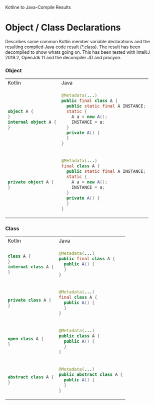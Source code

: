 Kotline to Java-Compile Results

# Object / Class Declarations
Describes some common Kotlin member variable declarations and the resulting compiled Java code result (*.class). The result has been decompiled to show whats going on. This has been tested with IntelliJ 2019.2, OpenJdk 11 and the decompiler JD and procyon.



### Object

<table>
<tr><td>Kotlin</td><td>Java</td></tr>
<tr><td>

```kotlin
object A {
}
internal object A {
}
```

</td><td>

```java
@Metadata(...)
public final class A {
  public static final A INSTANCE;
  static {
    A a = new A();
    INSTANCE = a;
  }
  private A() {
  }
}
```
</td></tr>

<tr><td>

```kotlin
private object A {
}
```
</td><td>

```java
@Metadata(...)
final class A {
  public static final A INSTANCE;
  static {
    A a = new A();
    INSTANCE = a;
  }
  private A() {
  }
}
```
</td></tr>

</table>




### Class
<table>
<tr><td>Kotlin</td><td>Java</td></tr>
<tr><td>

```kotlin
class A {
}
internal class A {
}
```
</td><td>

```java
@Metadata(...)
public final class A {
  public A() {
  }
}
```
</td></tr>

<tr><td>

```kotlin
private class A {
}
```
</td><td>

```java
@Metadata(...)
final class A {
  public A() {
  }
}
```
</td></tr>

<tr><td>

```kotlin
open class A {
}
```
</td><td>

```java
@Metadata(...)
public class A {
  public A() {
  }
}
```
</td></tr>


<tr><td>

```kotlin
abstract class A {
}
```
</td><td>

```java
@Metadata(...)
public abstract class A {
  public A() {
  }
}
```
</td></tr>

</table>
